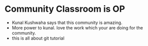 # Community Classroom is OP

- Kunal Kushwaha says that this community is amazing.
- More power to kunal. love the work which your are doing for the community.
- this is all about git tutorial

